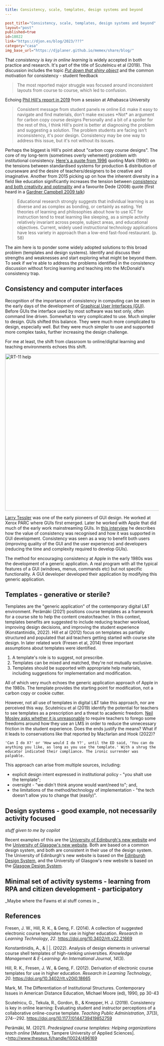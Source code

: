 ```yaml
---
title: Consistency, scale, templates, design systems and beyond
---
```

```toml
post_title="Consistency, scale, templates, design systems and beyond"
layout="post"
published=true
id=18022
link="https://djon.es/blog/2023/???"
category="casa"
img_base_url="https://djplaner.github.io/memex/share/blog/"
```

That _consistency is key in online learning_ is widely accepted in both practice and research. It's part of the title of Scutelnicu et al (2019). This discussion includes the topic [_Put down that shiny object_](https://wcet.wiche.edu/frontiers/2023/02/02/put-down-the-shiny-object/) and the common motivation for consistency - student feedback
> The most reported major struggle was focused around inconsistent layouts from course to course, which led to confusion.

Echoing [Phil Hill's report in 2019](https://philonedtech.com/student-panels-non-traditional-students-and-consistency-in-course-navigation/) from a session at Athabasca University
> Consistent message from student panels re online Ed: make it easy to navigate and find materials, don't make excuses \*Not\* an argument for carbon copy course designs 
Personally and a bit of a spoiler for the rest of this, I think Hill's point is better at diagnosing the problem and suggesting a solution. The problem students are facing isn't inconsistency, it's poor design. Consistency may be one way to address this issue, but it's not without its issues.

Perhaps the biggest is Hill's point about "carbon copy course designs". The core of my long-term (sometimes overly vehement) problem with institutional consistency. [Here's a quote from 1996](https://djon.es/blog/2015/02/25/contradictions-in-adjectives-you-cant-be-consistent-and-optimal/#and-its-not-new) quoting Mark (1990) on the tensions between standardised systems for production & distribution of courseware and the desire of teachers/designers to be creative and imaginative. Another from 2015 picking up on how the inherent diversity in a field like education significantly increases the tension between [consistency and both creativity and optimality](https://djon.es/blog/2015/02/25/contradictions-in-adjectives-you-cant-be-consistent-and-optimal/#consistent-cant-be-optimal) and a favourite Dede (2008) quote (first heard in a [Gardner Campbell 2009 talk](http://www.gardnercampbell.net/blog1/intuitions-networks-disruptions/)) 

> Educational research strongly suggests that individual learning is as diverse and as complex as bonding, or certainly as eating. Yet theories of learning and philosophies about how to use ICT for instruction tend to treat learning like sleeping, as a simple activity relatively invariant across people, subject areas, and educational objectives. Current, widely used instructional technology applications have less variety in approach than a low-end fast-food restaurant. (p. 58)

The aim here is to ponder some widely adopted solutions to this broad problem (templates and design systems). Identify and discuss their strengths and weaknesses and start exploring what might be beyond them. To seek if we're able to address the problems identified in the consistency discussion without forcing learning and teaching into the McDonald's consistency trap.

## Consistency and computer interfaces

Recognition of the importance of consistency in computing can be seen in the early days of the development of [Graphical User Interfaces (GUI)](https://en.wikipedia.org/wiki/Graphical_user_interface). Before GUIs the interface used by most software was text only, often command line driven. Somewhat to very complicated to use. Much simpler to design. GUIs shifted this balance. They were much more complicated to design, especially well. But they were much simpler to use and supported more complex tasks, further increasing the design challenge. 

For me at least, the shift from classroom to online/digital learning and teaching environments echoes this shift.

<a title="Autopilot, CC BY-SA 3.0 &lt;https://creativecommons.org/licenses/by-sa/3.0&gt;, via Wikimedia Commons" href="https://commons.wikimedia.org/wiki/File:RT-11_help.jpg"><img width="512" alt="RT-11 help" src="https://upload.wikimedia.org/wikipedia/commons/thumb/c/c2/RT-11_help.jpg/512px-RT-11_help.jpg"></a>

[Larry Tessler](https://en.wikipedia.org/wiki/Larry_Tesler) was one of the early pioneers of GUI design. He worked at Xerox PARC where GUIs first emerged. Later he worked with Apple that did much of the early work mainstreaming GUIs. In [this interview](https://web.archive.org/web/20080223103732/http://www.designingforinteraction.com/tesler.html) he describes how the value of consistency was recognised and how it was supported in GUI development. Consistency was seen as a way to benefit both users (improving quality of the GUI and the user experience) and developers (reducing the time and complexity required to develop GUIs). 

The method for encouraging consistency at Apple in the early 1980s was the development of a generic application. A real program with all the typical features of a GUI (windows, menus, commands etc) but not specific functionality. A GUI developer developed their application by modifying this generic application. 

## Templates - generative or sterile?

Templates are the "generic application" of the contemporary digital L&T environment. Perämäki (2021) positions course templates as a framework for a course site to help the content creator/teacher. In this context, templates benefits are suggested to include reducing teacher workload, improving design decisions, and improving the student experience (Konstantinidis, 2022). Hill et al (2012) focus on templates as partially structured and populated that aid teachers getting started with course site design. In later related work (Fresen et al, 2014) three important assumptions about templates were identified.

1. A template's role is to suggest, not prescribe.
2. Templates can be mixed and matched, they're not mutually exclusive.
3. Templates should be supported with appropriate help materials, including suggestions for implementation and modification.

All of which very much echoes the generic application approach of Apple in the 1980s. The template provides the starting point for modification, not a carbon copy or cookie cutter. 

However, not all use of templates in digital L&T take this approach, nor are perceived this way. Scutelnicu et al (2019) identify the potential for teachers to see templates as a prescription and a threat to academic freedom. [Neil Mosley asks whether it is unreasonable](https://www.neilmosley.com/blog/freedom-and-the-lms) to require teachers to forego some freedoms around how they use an LMS in order to reduce the unnecessary friction in the student experience. Does the ends justify the means? What if it leads to conservations like that reported by Macfarlan and Hook (2022)?

    'Can I do X?' or 'How would I do Y?', until the ED said, 'You can do anything you like, as long as you use the template.' With a shrug the educator indicated their compliance. The ironic surrender was palpable.

This approach can arise from multiple sources, including:

- explicit design intent expressed in institutional policy - "you shalt use the template";
- oversight - "we didn't think anyone would want/need to"; and, 
- the limitations of the method/technology of implementation - "the tech doesn't allow you to change that (easily)".






## Design systems - good example, not necessarily activity focused

_stuff given to me by copilot_

Recent examples of this are the [University of Edinburgh's new website](https://www.ed.ac.uk/) and the [University of Glasgow's new website](https://www.gla.ac.uk/). Both are based on a common design system, and both are consistent in their use of the design system. The University of Edinburgh's new website is based on the [Edinburgh Design System](https://ed.ac.uk/brand/design-system), and the University of Glasgow's new website is based on the [Glasgow Design System](https://www.gla.ac.uk/brand/design-system/).


## Minimal set of activity systems - learning from RPA and citizen development - participatory

_Maybe where the Fawns et al stuff comes in _

## References

Fresen, J. W., Hill, R. K., & Geng, F. (2014). A collection of suggested electronic course templates for use in higher education. *Research in Learning Technology*, *22*. <https://doi.org/10.3402/rlt.v22.21669>

Konstantinidis, A., & | |. (2022). Analysis of design elements in universal course shell templates of high-ranking universities. *Knowledge Management & E-Learning: An International Journal*, *14*(3).

Hill, R. K., Fresen, J. W., & Geng, F. (2012). Derivation of electronic course templates for use in higher education. *Research in Learning Technology*, *20*. <https://doi.org/10.3402/rlt.v20i0.18665>

Mark, M. The Differentiation of Institutional Structures. Contemporary Issues in American Distance Education, Michael Moore (ed), 1990, pp 30-43

Scutelnicu, G., Tekula, R., Gordon, B., & Knepper, H. J. (2019). Consistency is key in online learning: Evaluating student and instructor perceptions of a collaborative online-course template. *Teaching Public Administration*, *37*(3), 274--292\. <https://doi.org/10.1177/0144739419852759>

Perämäki, M. (2021). *Predesigned course templates: Helping organizations teach online* [Masters, Tampere University of Applied Sciences]. <http://www.theseus.fi/handle/10024/496169